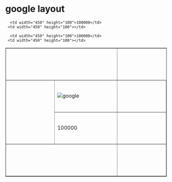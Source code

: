 <html> 
 <head> 
  <h1>google layout</h1> 
</head> 
 <body> 
   <table border="1"> 
   <tr>
      <th colspan="2"width="450" height="100"></th>
   </tr>
    <tr>
      <td rowspan="4"width="450" height="100"></td>
      <td width="450" height="100"><img scr="https://www.moralstories.org/wp-content/uploads/2017/11/blind-man-moral-story.jpg" alt="google">
     <td width="450" height="100"></td>
   </tr>
   <tr>
      
      <td width="450" height="100">100000</td>
     <td width="450" height="100"></td>
   </tr>
   <tr>
      <td>100000</td>
     <td width="450" height="100"></td>
   </tr>
   <tr>
      
      <td width="450" height="100">100000</td>
     <td width="450" height="100"></td>
   </tr>
   <tr>
      <td colspan="2"></td>
    <td width="450" height="100"></td>
    
   </tr>
</table>
</body>
</html>

